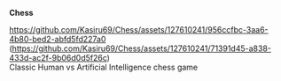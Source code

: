 **Chess** <br />

https://github.com/Kasiru69/Chess/assets/127610241/956ccfbc-3aa6-4b80-bed2-abfd5fd227a0 <br/>
(https://github.com/Kasiru69/Chess/assets/127610241/71391d45-a838-433d-ac2f-9b06d0d5f26c) <br/>
Classic Human vs Artificial Intelligence chess game

